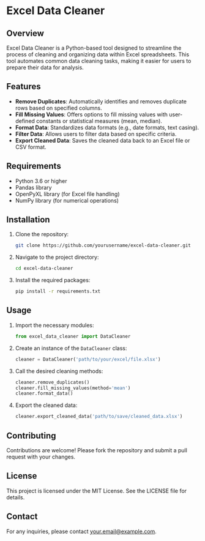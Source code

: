# Excel Data Cleaner

## Overview
Excel Data Cleaner is a Python-based tool designed to streamline the process of cleaning and organizing data within Excel spreadsheets. This tool automates common data cleaning tasks, making it easier for users to prepare their data for analysis.

## Features
- **Remove Duplicates**: Automatically identifies and removes duplicate rows based on specified columns.
- **Fill Missing Values**: Offers options to fill missing values with user-defined constants or statistical measures (mean, median).
- **Format Data**: Standardizes data formats (e.g., date formats, text casing).
- **Filter Data**: Allows users to filter data based on specific criteria.
- **Export Cleaned Data**: Saves the cleaned data back to an Excel file or CSV format.

## Requirements
- Python 3.6 or higher
- Pandas library
- OpenPyXL library (for Excel file handling)
- NumPy library (for numerical operations)

## Installation
1. Clone the repository:
   ```bash
   git clone https://github.com/yourusername/excel-data-cleaner.git
   ```
2. Navigate to the project directory:
   ```bash
   cd excel-data-cleaner
   ```
3. Install the required packages:
   ```bash
   pip install -r requirements.txt
   ```

## Usage
1. Import the necessary modules:
   ```python
   from excel_data_cleaner import DataCleaner
   ```
2. Create an instance of the `DataCleaner` class:
   ```python
   cleaner = DataCleaner('path/to/your/excel/file.xlsx')
   ```
3. Call the desired cleaning methods:
   ```python
   cleaner.remove_duplicates()
   cleaner.fill_missing_values(method='mean')
   cleaner.format_data()
   ```
4. Export the cleaned data:
   ```python
   cleaner.export_cleaned_data('path/to/save/cleaned_data.xlsx')
   ```

## Contributing
Contributions are welcome! Please fork the repository and submit a pull request with your changes.

## License
This project is licensed under the MIT License. See the LICENSE file for details.

## Contact
For any inquiries, please contact [your.email@example.com](mailto:your.email@example.com).